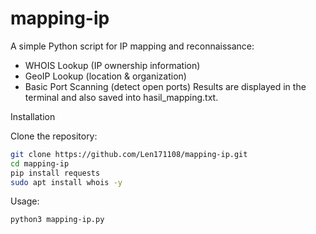 # mapping-ip
A simple Python script for IP mapping and reconnaissance:  
- WHOIS Lookup (IP ownership information)
- GeoIP Lookup (location &amp; organization)
- Basic Port Scanning (detect open ports)
Results are displayed in the terminal and also saved into hasil_mapping.txt.

Installation

Clone the repository:

```bash
git clone https://github.com/Len171108/mapping-ip.git
cd mapping-ip
pip install requests
sudo apt install whois -y
```

Usage:
```bash
python3 mapping-ip.py
```

